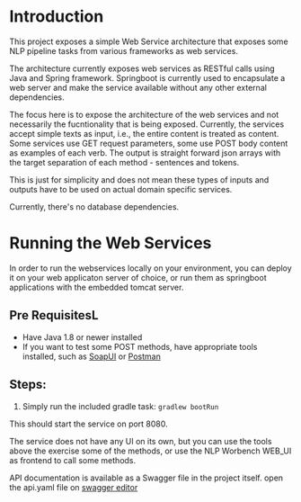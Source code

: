 <h1>Introduction</h1>
This project exposes a simple Web Service architecture that exposes some NLP pipeline tasks
from various frameworks as web services.

The architecture currently exposes web services as RESTful calls using Java and Spring framework.
Springboot is currently used to encapsulate a web server and make the service available without
any other external dependencies.

The focus here is to expose the architecture of the web services and not necessarily the fucntionality
that is being exposed. 
Currently, the services accept simple texts as input, i.e., the entire content is treated as content. 
Some services use GET request parameters, some use POST body content as examples of each verb. The 
output is straight forward json arrays with the target separation of each method - sentences and tokens.

This is just for simplicity and does not mean these types of inputs and outputs have to be used on
actual domain specific services.

Currently, there's no database dependencies.

<h1>Running the Web Services</h1>

In order to run the webservices locally on your environment, you can deploy it on your web applicaton 
server of choice, or run them as springboot applications with the embedded tomcat server.

<h2>Pre RequisitesL</h2>
<ul>
	<li>Have Java 1.8 or newer installed</li>
	<li>If you want to test some POST methods, have appropriate tools installed, such as 
		<a href="https://soapui.org" target="_blank">SoapUI</a> or
		<a href="https://www.getpostman.com" target="_blank">Postman</a>
	</li>
</ul>

<h2>Steps:</h2>
<ol>
	<li> Simply run the included gradle task: <code>gradlew bootRun</code></li>
</ol>
This should start the service on port 8080.

The service does not have any UI on its own, but you can use the tools above the exercise some of the
methods, or use the NLP Worbench WEB_UI as frontend to call some methods.

API documentation is available as a Swagger file in the project itself.
open the api.yaml file on <a href="http://editor.swagger.io/">swagger editor</a>

